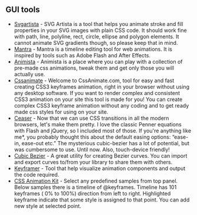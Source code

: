 ## GUI tools

  * [Svgartista](https://svgartista.net/) \- SVG Artista is a tool that helps you animate stroke and fill properties in your SVG images with plain CSS code. It should work fine with path, line, polyline, rect, circle, ellipse and polygon elements. It cannot animate SVG gradients though, so please keep that in mind.
  * [Mantra](https://jeremyckahn.github.io/mantra/) \- Mantra is a timeline editing tool for web animations. It is inspired by tools such as Adobe Flash and After Effects.
  * [Animista](https://animista.net/) \- Animista is a place where you can play with a collection of pre-made css animations, tweak them and get only those you will actually use.
  * [Cssanimate](http://cssanimate.com/) \- Welcome to CssAnimate.com, tool for easy and fast creating CSS3 keyframes animation, right in your browser without using any desktop software. If you want to render complex and consistent CSS3 animation on your site this tool is made for you! You can create complex CSS3 keyframe animation without any coding and to get ready made css styles for using on your site.
  * [Ceaser](https://matthewlein.com/tools/ceaser) \- Now that we can use CSS transitions in all the modern browsers, let's make them pretty. I love the classic Penner equations with Flash and jQuery, so I included most of those. If you're anything like me*, you probably thought this about the default easing options: “ease-in, ease-out etc.” The mysterious cubic-bezier has a lot of potential, but was cumbersome to use. Until now. Also, touch-device friendly!
  * [Cubic Bezier](https://cubic-bezier.com/) \- A great utility for creating Bezier curves. You can import and export curves to/from your library to share them with others.
  * [Keyframer](http://alexberg.in/keyframer/) \- Tool that help visualize animation components and output the code required.
  * [CSS Animation Kit](http://angrytools.com/css/animation/) \- Select any predefined samples from top panel. Below samples there is a timeline of @keyframes. Timeline has 101 keyframes ( 0% to 100%) direction from left to right. Highlighted keyframe indicate that some style is assigned to that point. You can add new style at selected point.
